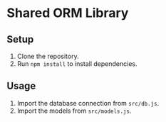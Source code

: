# Shared ORM Library

## Setup

1. Clone the repository.
2. Run `npm install` to install dependencies.

## Usage

1. Import the database connection from `src/db.js`.
2. Import the models from `src/models.js`.
